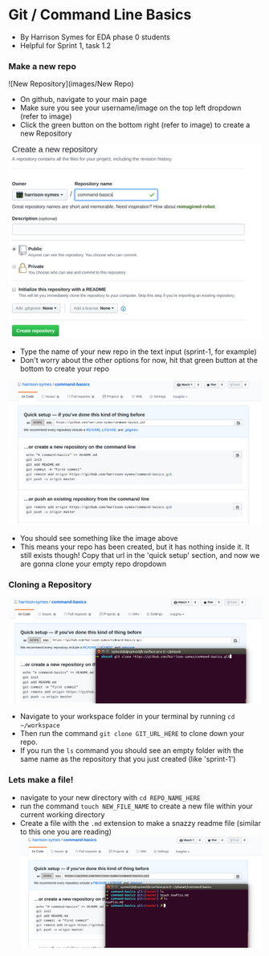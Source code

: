 # Git / Command Line Basics

- By Harrison Symes for EDA phase 0 students
- Helpful for Sprint 1, task 1.2

### Make a new repo
  ![New Repository](images/New Repo)
  * On github, navigate to your main page
  * Make sure you see your username/image on the top left dropdown (refer to image)
  * Click the green button on the bottom right (refer to image) to create a new Repository

  ![Name New Repository](images/NameRepo.png)
  * Type the name of your new repo in the text input (sprint-1, for example)
  * Don't worry about the other options for now, hit that green button at the bottom to create your repo

  ![Empty Repository](images/EmptyRepo.png)
  * You should see something like the image above
  * This means your repo has been created, but it has nothing inside it. It still exists though! Copy that url in the 'quick setup' section, and now we are gonna clone your empty repo dropdown

### Cloning a Repository
  ![Clone Repository](images/CloneRepo.png)
  * Navigate to your workspace folder in your terminal by running `cd ~/workspace`
  * Then run the command `git clone GIT_URL_HERE` to clone down your repo.
  * If you run the `ls` command you should see an empty folder with the same name as the repository that you just created (like 'sprint-1')

### Lets make a file!
  * navigate to your new directory with `cd REPO_NAME_HERE`
  * run the command `touch NEW_FILE_NAME` to create a new file within your current working directory
  * Create a file with the `.md` extension to make a snazzy readme file (similar to this one you are reading)
  ![New File](images/NewFIle.png)
